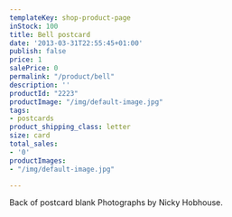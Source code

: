 ```yaml
---
templateKey: shop-product-page
inStock: 100
title: Bell postcard
date: '2013-03-31T22:55:45+01:00'
publish: false
price: 1
salePrice: 0
permalink: "/product/bell"
description: ''
productId: "2223"
productImage: "/img/default-image.jpg"
tags:
- postcards
product_shipping_class: letter
size: card
total_sales:
- '0'
productImages:
- "/img/default-image.jpg"

---
```

Back of postcard blank Photographs by Nicky Hobhouse.